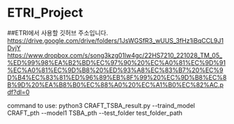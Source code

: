 # ETRI_Project
##ETRI에서 사용할 깃허브 주소입니다.
https://drive.google.com/drive/folders/1JsWGSfR3_wUUS_3fHz1iBqCCL9J1DvjY 
https://www.dropbox.com/s/song3kzg01lw4gc/22HS7210_221028_TM_05_%ED%99%98%EA%B2%BD%EC%97%90%20%EC%A0%81%EC%9D%91%EC%A0%81%EC%9D%B8%20%ED%93%A8%EC%83%B7%20%EC%9D%B4%EC%83%81%ED%96%89%EB%8F%99%20%EC%9D%B8%EC%8B%9D%20%EA%B8%B0%EC%88%A0%20%EC%A1%B0%EC%82%AC.pdf?dl=0


command to use: python3 CRAFT_TSBA_result.py --traind_model CRAFT_pth --model1 TSBA_pth --test_folder test_folder_path
